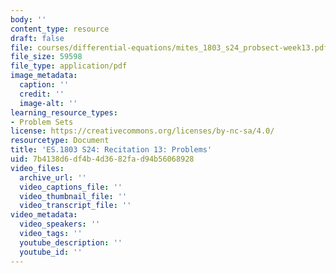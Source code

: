```yaml
---
body: ''
content_type: resource
draft: false
file: courses/differential-equations/mites_1803_s24_probsect-week13.pdf
file_size: 59598
file_type: application/pdf
image_metadata:
  caption: ''
  credit: ''
  image-alt: ''
learning_resource_types:
- Problem Sets
license: https://creativecommons.org/licenses/by-nc-sa/4.0/
resourcetype: Document
title: 'ES.1803 S24: Recitation 13: Problems'
uid: 7b4138d6-df4b-4d36-82fa-d94b56068928
video_files:
  archive_url: ''
  video_captions_file: ''
  video_thumbnail_file: ''
  video_transcript_file: ''
video_metadata:
  video_speakers: ''
  video_tags: ''
  youtube_description: ''
  youtube_id: ''
---
```

